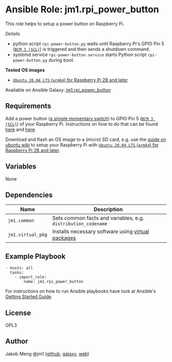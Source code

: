 # Ansible Role: jm1.rpi_power_button

This role helps to setup a power button on Raspberry Pi.

*Details*
- python script `rpi-power-button.py` waits until Raspberry Pi's GPIO Pin 5 ([`BCM 3 (SCL)`](https://pinout.xyz/pinout/pin5_gpio3))
  is triggered and then sends a shutdown command.
- systemd service `rpi-power-button.service` starts Python script `rpi-power-button.py` during boot.

**Tested OS images**
- [`Ubuntu 20.04 LTS` (`arm64`) for Raspberry Pi 2B and later](http://cdimage.ubuntu.com/releases/20.04/release/)

Available on Ansible Galaxy: [jm1.rpi_power_button](https://galaxy.ansible.com/jm1/rpi_power_button)

## Requirements

Add a power button ([a simple momentary switch](https://learn.sparkfun.com/tutorials/switch-basics/all)) to
GPIO Pin 5 ([`BCM 3 (SCL)`](https://pinout.xyz/pinout/pin5_gpio3)) of your Raspberry Pi. Instructions on how
to do that can be found [here](https://howchoo.com/g/mwnlytk3zmm/how-to-add-a-power-button-to-your-raspberry-pi)
and [here](https://www.raspberrypi.org/forums/viewtopic.php?t=24682).

Download and flash an OS image to a (micro) SD card,
e.g. use the [guide on ubuntu wiki](https://wiki.ubuntu.com/ARM/RaspberryPi) to setup your Raspberry Pi with
[`Ubuntu 20.04 LTS` (`arm64`) for Raspberry Pi 2B and later](http://cdimage.ubuntu.com/releases/20.04/release/).

## Variables

None

## Dependencies

| Name              | Description                                                                                                                    |
| ----------------- | ------------------------------------------------------------------------------------------------------------------------------ |
| `jm1.common`      | Sets common facts and variables, e.g. `distribution_codename`                                                                  |
| `jm1.virtual_pkg` | Installs necessary software using [virtual packages](https://www.debian.org/doc/manuals/debian-faq/pkg-basics.en.html#virtual) |

## Example Playbook

```
- hosts: all
  tasks:
    - import_role:
        name: jm1.rpi_power_button
```

For instructions on how to run Ansible playbooks have look at Ansible's
[Getting Started Guide](https://docs.ansible.com/ansible/latest/network/getting_started/first_playbook.html).

## License

GPL3

## Author

Jakob Meng
@jm1 ([github](https://github.com/jm1), [galaxy](https://galaxy.ansible.com/jm1), [web](http://www.jakobmeng.de))
